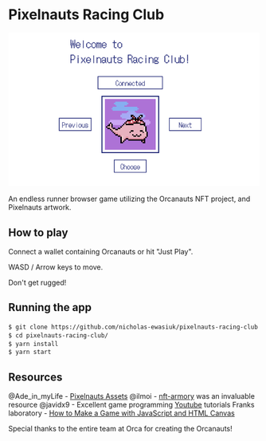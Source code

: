 # Pixelnauts Racing Club

<img src="/src/assets/pixelnauts-home01.png">

An endless runner browser game utilizing the Orcanauts NFT project, and Pixelnauts artwork. 

## How to play

Connect a wallet containing Orcanauts or hit "Just Play".

WASD / Arrow keys to move. 

Don't get rugged!

## Running the app

```bash
$ git clone https://github.com/nicholas-ewasiuk/pixelnauts-racing-club.git
$ cd pixelnauts-racing-club/
$ yarn install
$ yarn start
```

## Resources

@Ade_in_myLife - <a href=https://github.com/Baloguna16/pixelnaut-assets>Pixelnauts Assets</a>
@ilmoi - <a href=https://github.com/ilmoi/nft-armory>nft-armory</a> was an invaluable resource
@javidx9 - Excellent game programming <a href=https://www.youtube.com/c/javidx9>Youtube</a> tutorials
Franks laboratory - <a href=https://youtu.be/EYf_JwzwTlQ>How to Make a Game with JavaScript and HTML Canvas</a>

Special thanks to the entire team at Orca for creating the Orcanauts!

